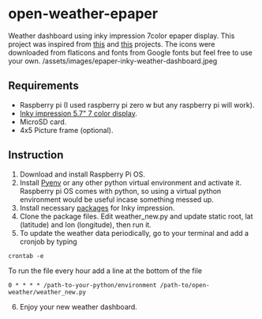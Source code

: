 # open-weather-epaper
Weather dashboard using inky impression 7color epaper display. 
This project was inspired from [this](https://github.com/kotamorishi/weather-impression) and [this](https://github.com/axwax/Open-Meteo-Inky-Pack) projects. The icons were downloaded from flaticons and fonts from Google fonts but feel free to use your own.
/assets/images/epaper-inky-weather-dashboard.jpeg

## Requirements
- Raspberry pi (I used raspberry pi zero w but any raspberry pi will work).
- [Inky impression 5.7" 7 color display](https://shop.pimoroni.com/en-us/products/inky-impression-5-7).
- MicroSD card.
- 4x5 Picture frame (optional).

## Instruction

1. Download and install Raspberry Pi OS.
2. Install [Pyenv](https://github.com/pyenv/pyenv) or any other python virtual environment and activate it. Raspberry pi OS comes with python, so using a virtual python environment would be useful incase something messed up.
3. Install necessary [packages](https://github.com/pimoroni/inky) for Inky impression.
4. Clone the package files. Edit weather_new.py and update static root, lat (latitude) and lon (longitude), then run it.
5. To update the weather data periodically, go to your terminal and add a cronjob by typing
```
crontab -e
```
To run the file every hour add a line at the bottom of the file
```
0 * * * * /path-to-your-python/environment /path-to/open-weather/weather_new.py
```
6. Enjoy your new weather dashboard.


